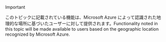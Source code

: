 > [!IMPORTANT]
> <span data-ttu-id="165b1-101">このトピックに記載されている機能は、Microsoft Azure によって認識された地理的な場所に基づいたユーザーに対して提供されます。</span><span class="sxs-lookup"><span data-stu-id="165b1-101">Functionality noted in this topic will be made available to users based on the geographic location recognized by Microsoft Azure.</span></span> 
